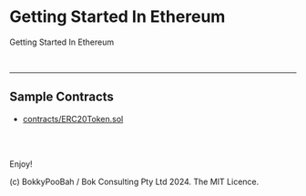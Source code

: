 # Getting Started In Ethereum

Getting Started In Ethereum

<br />

---

## Sample Contracts

* [contracts/ERC20Token.sol](contracts/ERC20Token.sol)

<br />

<br />

Enjoy!

(c) BokkyPooBah / Bok Consulting Pty Ltd 2024. The MIT Licence.

